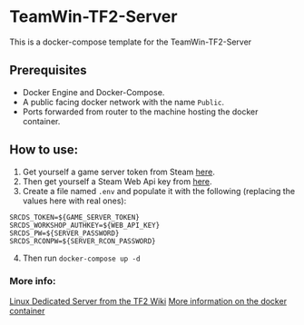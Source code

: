 # TeamWin-TF2-Server
This is a docker-compose template for the TeamWin-TF2-Server

## Prerequisites

* Docker Engine and Docker-Compose.
* A public facing docker network with the name `Public`.
* Ports forwarded from router to the machine hosting the docker container. 

## How to use:

1. Get yourself a game server token from Steam [here](https://steamcommunity.com/dev/managegameservers).
2. Then get yourself a Steam Web Api key from [here](https://steamcommunity.com/dev/apikey).
3. Create a file named `.env` and populate it with the following (replacing the values here with real ones):
```
SRCDS_TOKEN=${GAME_SERVER_TOKEN}
SRCDS_WORKSHOP_AUTHKEY=${WEB_API_KEY}
SRCDS_PW=${SERVER_PASSWORD}
SRCDS_RCONPW=${SERVER_RCON_PASSWORD}
```
4. Then run `docker-compose up -d`

### More info:

[Linux Dedicated Server from the TF2 Wiki](https://wiki.teamfortress.com/wiki/Linux_dedicated_server)
[More information on the docker container](https://hub.docker.com/r/cm2network/tf2)
